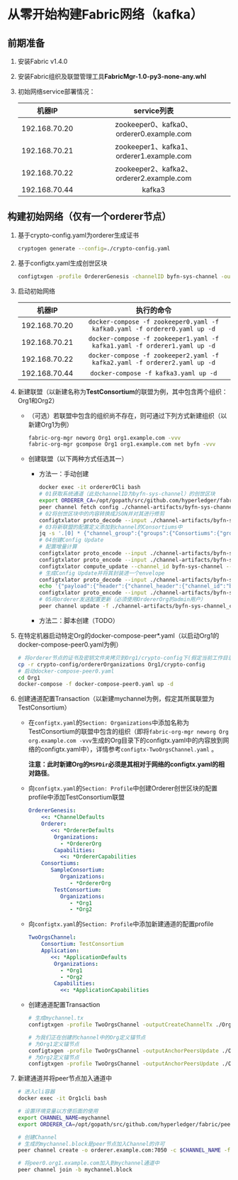 # 从零开始构建Fabric网络（kafka）

## 前期准备

1. 安装Fabric v1.4.0

2. 安装Fabric组织及联盟管理工具**FabricMgr-1.0-py3-none-any.whl**

3. 初始网络service部署情况：

   |    机器IP     |               service列表                |
   | :-----------: | :--------------------------------------: |
   | 192.168.70.20 | zookeeper0、kafka0、orderer0.example.com |
   | 192.168.70.21 | zookeeper1、kafka1、orderer1.example.com |
   | 192.168.70.22 | zookeeper2、kafka2、orderer2.example.com |
   | 192.168.70.44 |                  kafka3                  |

## 构建初始网络（仅有一个orderer节点）

1. 基于crypto-config.yaml为orderer生成证书

   ```bash
   cryptogen generate --config=./crypto-config.yaml
   ```

2. 基于configtx.yaml生成创世区块

   ```bash
   configtxgen -profile OrdererGenesis -channelID byfn-sys-channel -outputBlock ./channel-artifacts/genesis.block
   ```

3. 启动初始网络

   |    机器IP     |                          执行的命令                          |
   | :-----------: | :----------------------------------------------------------: |
   | 192.168.70.20 | `docker-compose -f zookeeper0.yaml -f kafka0.yaml -f orderer0.yaml up -d` |
   | 192.168.70.21 | `docker-compose -f zookeeper1.yaml -f kafka1.yaml -f orderer1.yaml up -d` |
   | 192.168.70.22 | `docker-compose -f zookeeper2.yaml -f kafka2.yaml -f orderer2.yaml up -d` |
   | 192.168.70.44 |            `docker-compose -f kafka3.yaml up -d`             |

4. 新建联盟（以新建名称为**TestConsortium**的联盟为例，其中包含两个组织：Org1和Org2）

   - （可选）若联盟中包含的组织尚不存在，则可通过下列方式新建组织（以新建Org1为例）

     ```bash
     fabric-org-mgr neworg Org1 org1.example.com -vvv
     fabric-org-mgr gcompose Org1 org1.example.com net byfn -vvv
     ```

   - 创建联盟（以下两种方式任选其一）

     - 方法一：手动创建

       ```bash
       docker exec -it orderer0Cli bash
       # 01获取系统通道（此处channelID为byfn-sys-channel）的创世区块
       export ORDERER_CA=/opt/gopath/src/github.com/hyperledger/fabric/peer/crypto/ordererOrganizations/example.com/orderers/orderer0.example.com/msp/tlscacerts/tlsca.example.com-cert.pem
       peer channel fetch config ./channel-artifacts/byfn-sys-channel.block -o orderer0.example.com:7050 -c byfn-sys-channel --tls --cafile $ORDERER_CA
       # 02将创世区块中的内容转换成JSON并对其进行修剪
       configtxlator proto_decode --input ./channel-artifacts/byfn-sys-channel.block --type common.Block | jq .data.data[0].payload.data.config > ./channel-artifacts/byfn-sys-channel.json
       # 03将新联盟的配置定义添加到channel的Consortiums中
       jq -s '.[0] * {"channel_group":{"groups":{"Consortiums":{"groups": {"TestConsortium":{"groups":{"Org1MSP": .[1], "Org2MSP": .[2]}}}, "mod_policy": "/Channel/Orderer/Admins", "policies": {}, "values": {"ChannelCreationPolicy": {"mod_policy": "/Channel/Orderer/Admins", "value": {"type": 3, "value": {"rule": "ANY", "sub_policy": "Admins"}}, "version": "0"}, "version": "0"}}}}' byfn-sys-channel.json Org1/channel-artifacts/Org1.json Org2/channel-artifacts/Org2.json> byfn-sys-channel_updated.json
       # 04创建Config Update
       # 配置增量计算
       configtxlator proto_encode --input ./channel-artifacts/byfn-sys-channel.json --type common.Config --output ./channel-artifacts/byfn-sys-channel.pb
       configtxlator proto_encode --input ./channel-artifacts/byfn-sys-channel_updated.json --type common.Config --output ./channel-artifacts/byfn-sys-channel_updated.pb
       configtxlator compute_update --channel_id byfn-sys-channel --original ./channel-artifacts/byfn-sys-channel.pb --updated ./channel-artifacts/byfn-sys-channel_updated.pb --output ./channel-artifacts/byfn-sys-channel_configUpdate.pb
       # 生成Config Update并将其封装进一个envelope
       configtxlator proto_decode --input ./channel-artifacts/byfn-sys-channel_configUpdate.pb --type common.ConfigUpdate | jq . > ./channel-artifacts/byfn-sys-channel_configUpdate.json
       echo '{"payload":{"header":{"channel_header":{"channel_id":"byfn-sys-channel", "type":2}},"data":{"config_update":'$(cat ./channel-artifacts/byfn-sys-channel_configUpdate.json)'}}}' | jq . > ./channel-artifacts/byfn-sys-channel_configUpdate_in_envelope.json
       configtxlator proto_encode --input ./channel-artifacts/byfn-sys-channel_configUpdate_in_envelope.json --type common.Envelope --output ./channel-artifacts/byfn-sys-channel_configUpdate_in_envelope.pb
       # 05向orderer发送配置更新（必须使用OrdererOrg的admin用户）
       peer channel update -f ./channel-artifacts/byfn-sys-channel_configUpdate_in_envelope.pb -c byfn-sys-channel -o orderer0.example.com:7050 --tls true --cafile $ORDERER_CA
       ```

     - 方法二：脚本创建（TODO）

5. 在特定机器启动特定Org的docker-compose-peer*.yaml（以启动Org1的docker-compose-peer0.yaml为例）

   ```bash
   # 将orderer节点的证书及密钥文件夹拷贝到Org1/crypto-config下(假定当前工作目录为fabric项目根目录、Org1位于first-network的直接子目录)
   cp -r crypto-config/ordererOrganizations Org1/crypto-config
   # 启动docker-compose-peer0.yaml
   cd Org1
   docker-compose -f docker-compose-peer0.yaml up -d
   ```

6. 创建通道配置Transaction（以新建mychannel为例，假定其所属联盟为TestConsortium）

   - 在`configtx.yaml`的`Section: Organizations`中添加名称为TestConsortium的联盟中包含的组织（即将`fabric-org-mgr neworg Org org.example.com -vvv`生成的Org目录下的configtx.yaml中的内容放到网络的configtx.yaml中），详情参考`configtx-TwoOrgsChannel.yaml` 。

     **注意：此时新建Org的`MSPDir`必须是其相对于网络的configtx.yaml的相对路径**。

   - 向`configtx.yaml`的`Section: Profile`中创建Orderer创世区块的配置profile中添加TestConsortium联盟

     ```yaml
     OrdererGenesis:
         <<: *ChannelDefaults
         Orderer:
         	<<: *OrdererDefaults
             Organizations:
               - *OrdererOrg
             Capabilities:
               <<: *OrdererCapabilities
         Consortiums:
         	SampleConsortium:
               Organizations:
                  - *OrdererOrg
             TestConsortium:
               Organizations:
                  - *Org1
                  - *Org2
     ```

   - 向`configtx.yaml`的`Section: Profile`中添加新建通道的配置profile

     ```yaml
     TwoOrgsChannel:
         Consortium: TestConsortium
         Application:
         	<<: *ApplicationDefaults
             Organizations:
               - *Org1
               - *Org2
             Capabilities:
               <<: *ApplicationCapabilities
     ```

   - 创建通道配置Transaction

     ```bash
     # 生成mychannel.tx
     configtxgen -profile TwoOrgsChannel -outputCreateChannelTx ./Org1/channel-artifacts/mychannel.tx -channelID mychannel

     # 为我们正在创建的channel中的Org定义锚节点
     # 为Org1定义锚节点
     configtxgen -profile TwoOrgsChannel -outputAnchorPeersUpdate ./Org1/channel-artifacts/Org1MSPanchors.tx -channelID mychannel -asOrg Org1MSP
     # 为Org2定义锚节点
     configtxgen -profile TwoOrgsChannel -outputAnchorPeersUpdate ./Org2/channel-artifacts/Org2MSPanchors.tx -channelID mychannel -asOrg Org2MSP
     ```

7. 新建通道并将peer节点加入通道中

   ```bash
   # 进入cli容器
   docker exec -it Org1cli bash

   # 设置环境变量以方便后面的使用
   export CHANNEL_NAME=mychannel
   export ORDERER_CA=/opt/gopath/src/github.com/hyperledger/fabric/peer/crypto/ordererOrganizations/example.com/orderers/orderer.example.com/msp/tlscacerts/tlsca.example.com-cert.pem

   # 创建Channel
   # 生成的mychannel.block是peer节点加入Channel的许可
   peer channel create -o orderer.example.com:7050 -c $CHANNEL_NAME -f ./channel-artifacts/mychannel.tx --tls --cafile $ORDERER_CA

   # 将peer0.org1.example.com加入到mychannel通道中
   peer channel join -b mychannel.block
   ```
